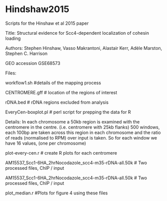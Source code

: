# Hindshaw2015
Scripts for the Hinshaw et al 2015 paper

Title: Structural evidence for Scc4-dependent localization of cohesin loading

Authors: Stephen Hinshaw, Vasso Makrantoni, Alastair Kerr, Adèle Marston, Stephen C. Harrison

GEO accession GSE68573



Files: 


workflow1.sh        #details of the mapping process

CENTROMERE.gff      # location of the regions of interest

rDNA.bed           # rDNA regions excluded from analysis

EveryCen-boxplot.pl # perl script for prepping the data for R 

Details: 
In each chromosome a 50kb region is examined with the centromere in
the centre. (i.e. centromere with 25kb flanks) 500 windows, each 100bp
are taken across this region in each chromosome and the ratio of reads
(normalised to RPM) over input is taken. So for each window we have 16
values, (one per chromosome) 

plot-every-cen.r    # create R plots for each centromere 


AM15537_Scc1-6HA_2hrNocodazole_scc4-m35-rDNA-all.50k  # Two processed files, ChIP / input

AM15537_Scc1-6HA_2hrNocodazole_scc4-m35-rDNA-all.50k # Two processed files, ChIP / input

plot_median.r #Plots for figure 4 using these files  
